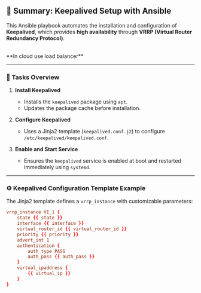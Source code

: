 ## 🧾 Summary: Keepalived Setup with Ansible

This Ansible playbook automates the installation and configuration of **Keepalived**, which provides **high availability** through **VRRP (Virtual Router Redundancy Protocol)**.

<br>
**In cloud use load balancer**

---

### 🔧 Tasks Overview

1. **Install Keepalived**
   - Installs the `keepalived` package using `apt`.
   - Updates the package cache before installation.

2. **Configure Keepalived**
   - Uses a Jinja2 template (`keepalived.conf.j2`) to configure `/etc/keepalived/keepalived.conf`.

3. **Enable and Start Service**
   - Ensures the `keepalived` service is enabled at boot and restarted immediately using `systemd`.

---

### ⚙️ Keepalived Configuration Template Example

The Jinja2 template defines a `vrrp_instance` with customizable parameters:

```conf
vrrp_instance VI_1 {
    state {{ state }}
    interface {{ interface }}
    virtual_router_id {{ virtual_router_id }}
    priority {{ priority }}
    advert_int 1
    authentication {
        auth_type PASS
        auth_pass {{ auth_pass }}
    }
    virtual_ipaddress {
        {{ virtual_ip }}
    }
}


